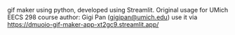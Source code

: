 gif maker using python, developed using Streamlit. 
Original usage for UMich EECS 298 course
author: Gigi Pan (gigipan@umich.edu)
use it via https://dmuoio-gif-maker-app-xt2gc9.streamlit.app/
